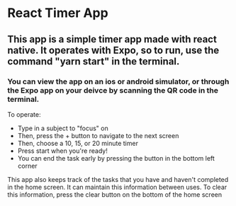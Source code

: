 # React Timer App #

## This app is a simple timer app made with react native. It operates with Expo, so to run, use the command "yarn start" in the terminal. ## 

### You can view the app on an ios or android simulator, or through the Expo app on your deivce by scanning the QR code in the terminal. ###

To operate:
* Type in a subject to "focus" on
* Then, press the + button to navigate to the next screen
* Then, choose a 10, 15, or 20 minute timer
* Press start when you're ready!
* You can end the task early by pressing the button in the bottom left corner
 
This app also keeps track of the tasks that you have and haven't completed in the home screen. It can maintain this information between uses. To clear this information, press the clear button on the bottom of the home screen
